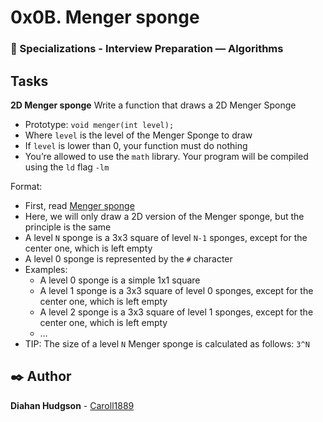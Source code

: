 # 0x0B. Menger sponge
### :open_file_folder: Specializations - Interview Preparation ― Algorithms

## Tasks

**2D Menger sponge**
Write a function that draws a 2D Menger Sponge

* Prototype: `void menger(int level);`
* Where `level` is the level of the Menger Sponge to draw
* If `level` is lower than 0, your function must do nothing
* You’re allowed to use the `math` library. Your program will be compiled using the `ld` flag `-lm`

Format:

* First, read [Menger sponge](https://en.wikipedia.org/wiki/Menger_sponge)
* Here, we will only draw a 2D version of the Menger sponge, but the principle is the same
* A level `N` sponge is a 3x3 square of level `N-1` sponges, except for the center one, which is left empty
* A level 0 sponge is represented by the `#` character
* Examples:
	* A level 0 sponge is a simple 1x1 square
	* A level 1 sponge is a 3x3 square of level 0 sponges, except for the center one, which is left empty
	* A level 2 sponge is a 3x3 square of level 1 sponges, except for the center one, which is left empty
	* …
* TIP: The size of a level `N` Menger sponge is calculated as follows: `3^N`

## :black_nib: Author 
**Diahan Hudgson**  -  [Caroll1889](https://github.com/Caroll1889)
